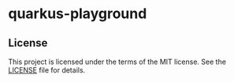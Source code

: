 # quarkus-playground

## License

This project is licensed under the terms of the MIT license. See the [LICENSE](LICENSE) file for details.

